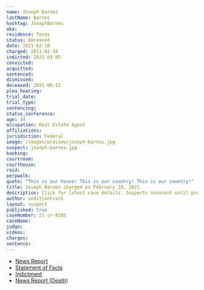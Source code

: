 ```yaml
---
name: Joseph Barnes
lastName: Barnes
hashtag: JosephBarnes
aka:
residence: Texas
status: Deceased
date: 2021-02-10
charged: 2021-02-10
indicted: 2021-03-05
convicted:
acquitted:
sentenced:
dismissed:
deceased: 2021-06-12
plea_hearing:
trial_date:
trial_type:
sentencing:
status_conference:
age: 34
occupation: Real Estate Agent
affiliations:
jurisdiction: Federal
image: /images/preview/joseph-barnes.jpg
suspect: joseph-barnes.jpg
booking:
courtroom:
courthouse:
raid:
perpwalk:
quote: "This is our house! This is our country! This is our country!"
title: Joseph Barnes charged on February 10, 2021
description: Click for latest case details. Suspects innocent until proven guilty.
author: seditiontrack
layout: suspect
published: true
caseNumber: 21-cr-0192
caseName:
judge:
videos:
charges:
sentence:
---
```

- [News Report](https://www.kxan.com/news/local/austin/fbi-arrests-austin-real-estate-agent-accused-of-participating-in-u-s-capitol-riots/)
- [Statement of Facts](https://www.justice.gov/usao-dc/case-multi-defendant/file/1378426/download)
- [Indictment](https://www.justice.gov/usao-dc/case-multi-defendant/file/1378436/download)
- [News Report (Death)](https://www.statesman.com/story/news/2021/07/06/austin-man-tied-capitol-riot-killed-west-austin-wreck-last-month/7879207002/)
